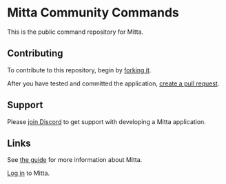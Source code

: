 # Mitta Community Commands
This is the public command repository for Mitta.

## Contributing
To contribute to this repository, begin by [forking it](https://github.com/kordless/mitta-community/fork).

After you have tested and committed the application, [create a pull request](https://github.com/kordless/mitta-community/compare).

## Support
Please [join Discord](https://discord.gg/8vxBUrwY) to get support with developing a Mitta application.

## Links
See [the guide](https://mitta.us/guide) for more information about Mitta.

[Log in](https://mitta.us/login) to Mitta.